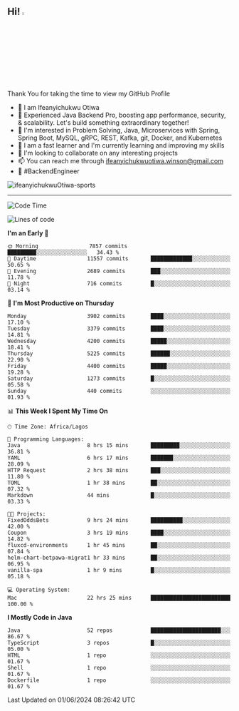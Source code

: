 <!-- BLOG-POST-LIST:START --><!-- BLOG-POST-LIST:END -->

## Hi! <img src="https://media.giphy.com/media/hvRJCLFzcasrR4ia7z/giphy.gif" width="4%"> 

Thank You for taking the time to view my GitHub Profile

- 👋 I am Ifeanyichukwu Otiwa
- 🚀 Experienced Java Backend Pro, boosting app performance, security, & scalability. Let's build something extraordinary together!
- 👀 I'm interested in Problem Solving, Java, Microservices with Spring, Spring Boot, MySQL, gRPC, REST, Kafka, git, Docker, and Kubernetes
- 🌱 I am a fast learner and I'm currently learning and improving my skills
- 💞️ I'm looking to collaborate on any interesting projects
- 📫 You can reach me through ifeanyichukwuotiwa.winson@gmail.com
- 🚀 #BackendEngineer

<p align="left" marginTop="10px"> <img src="https://komarev.com/ghpvc/?username=ifeanyichukwuOtiwa-sports&label=Profile%20views&color=0e75b6&style=for-the-badge" alt="ifeanyichukwuOtiwa-sports" /> </p>

***

<!--START_SECTION:waka-->
![Code Time](http://img.shields.io/badge/Code%20Time-2%2C585%20hrs%2037%20mins-blue)

![Lines of code](https://img.shields.io/badge/From%20Hello%20World%20I%27ve%20Written-5.8%20million%20lines%20of%20code-blue)

**I'm an Early 🐤** 

```text
🌞 Morning                7857 commits        █████████░░░░░░░░░░░░░░░░   34.43 % 
🌆 Daytime                11557 commits       █████████████░░░░░░░░░░░░   50.65 % 
🌃 Evening                2689 commits        ███░░░░░░░░░░░░░░░░░░░░░░   11.78 % 
🌙 Night                  716 commits         █░░░░░░░░░░░░░░░░░░░░░░░░   03.14 % 
```
📅 **I'm Most Productive on Thursday** 

```text
Monday                   3902 commits        ████░░░░░░░░░░░░░░░░░░░░░   17.10 % 
Tuesday                  3379 commits        ████░░░░░░░░░░░░░░░░░░░░░   14.81 % 
Wednesday                4200 commits        █████░░░░░░░░░░░░░░░░░░░░   18.41 % 
Thursday                 5225 commits        ██████░░░░░░░░░░░░░░░░░░░   22.90 % 
Friday                   4400 commits        █████░░░░░░░░░░░░░░░░░░░░   19.28 % 
Saturday                 1273 commits        █░░░░░░░░░░░░░░░░░░░░░░░░   05.58 % 
Sunday                   440 commits         ░░░░░░░░░░░░░░░░░░░░░░░░░   01.93 % 
```


📊 **This Week I Spent My Time On** 

```text
🕑︎ Time Zone: Africa/Lagos

💬 Programming Languages: 
Java                     8 hrs 15 mins       █████████░░░░░░░░░░░░░░░░   36.81 % 
YAML                     6 hrs 17 mins       ███████░░░░░░░░░░░░░░░░░░   28.09 % 
HTTP Request             2 hrs 38 mins       ███░░░░░░░░░░░░░░░░░░░░░░   11.80 % 
TOML                     1 hr 38 mins        ██░░░░░░░░░░░░░░░░░░░░░░░   07.32 % 
Markdown                 44 mins             █░░░░░░░░░░░░░░░░░░░░░░░░   03.33 % 

🐱‍💻 Projects: 
FixedOddsBets            9 hrs 24 mins       ██████████░░░░░░░░░░░░░░░   42.00 % 
Coupon                   3 hrs 19 mins       ████░░░░░░░░░░░░░░░░░░░░░   14.82 % 
fluxcd-environments      1 hr 45 mins        ██░░░░░░░░░░░░░░░░░░░░░░░   07.84 % 
helm-chart-betpawa-migrat1 hr 33 mins        ██░░░░░░░░░░░░░░░░░░░░░░░   06.95 % 
vanilla-spa              1 hr 9 mins         █░░░░░░░░░░░░░░░░░░░░░░░░   05.18 % 

💻 Operating System: 
Mac                      22 hrs 25 mins      █████████████████████████   100.00 % 
```

**I Mostly Code in Java** 

```text
Java                     52 repos            ██████████████████████░░░   86.67 % 
TypeScript               3 repos             █░░░░░░░░░░░░░░░░░░░░░░░░   05.00 % 
HTML                     1 repo              ░░░░░░░░░░░░░░░░░░░░░░░░░   01.67 % 
Shell                    1 repo              ░░░░░░░░░░░░░░░░░░░░░░░░░   01.67 % 
Dockerfile               1 repo              ░░░░░░░░░░░░░░░░░░░░░░░░░   01.67 % 
```




 Last Updated on 01/06/2024 08:26:42 UTC
<!--END_SECTION:waka-->

<!--
<p align="center">
![trophy](https://github-profile-trophy.vercel.app/?username=ifeanyichukwuOtiwa-sports&theme=onedark) (https://github.com/ryo-ma/github-profile-trophy)
</p>
-->

<!---
ifeanyi-otiwa/ifeanyi-otiwa is a ✨ special ✨ repository because its `README.md` (this file) appears on your GitHub profile.
You can click the Preview link to take a look at your changes.
--->
